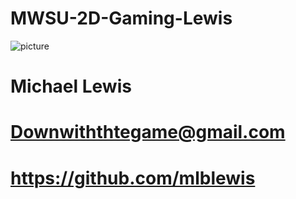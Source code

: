 # MWSU-2D-Gaming-Lewis

![picture](http://i.imgur.com/OcAU6mz.jpg)
# Michael Lewis
# Downwiththtegame@gmail.com
# https://github.com/mlblewis
